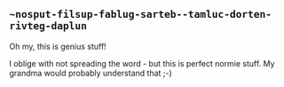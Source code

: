 ## `~nosput-filsup-fablug-sarteb--tamluc-dorten-rivteg-daplun`
Oh my, this is genius stuff!

I oblige with not spreading the word - but this is perfect normie stuff. My grandma would probably understand that ;-)